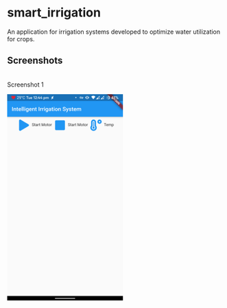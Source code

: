 # smart_irrigation

An application for irrigation systems developed to optimize water utilization for crops.

## Screenshots

\
Screenshot 1

<img src ="device-2021-03-02-124521.png" width = 270 height = 480/>
